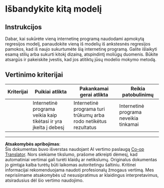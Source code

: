 <!--
CO_OP_TRANSLATOR_METADATA:
{
  "original_hash": "a8e8ae10be335cbc745b75ee552317ff",
  "translation_date": "2025-09-03T17:57:27+00:00",
  "source_file": "3-Web-App/1-Web-App/assignment.md",
  "language_code": "lt"
}
-->
# Išbandykite kitą modelį

## Instrukcijos

Dabar, kai sukūrėte vieną internetinę programą naudodami apmokytą regresijos modelį, panaudokite vieną iš modelių iš ankstesnės regresijos pamokos, kad iš naujo sukurtumėte šią internetinę programą. Galite išlaikyti esamą stilių arba sukurti kitokį dizainą, atspindintį moliūgų duomenis. Būkite atsargūs ir pakeiskite įvestis, kad jos atitiktų jūsų modelio mokymo metodą.

## Vertinimo kriterijai

| Kriterijai                | Puikiai atlikta                                           | Pakankamai gerai atlikta                                 | Reikia patobulinimų                  |
| -------------------------- | -------------------------------------------------------- | -------------------------------------------------------- | ------------------------------------- |
| | Internetinė programa veikia kaip tikėtasi ir yra įkelta į debesį | Internetinė programa turi trūkumų arba rodo netikėtus rezultatus | Internetinė programa neveikia tinkamai |

---

**Atsakomybės apribojimas**:  
Šis dokumentas buvo išverstas naudojant AI vertimo paslaugą [Co-op Translator](https://github.com/Azure/co-op-translator). Nors siekiame tikslumo, prašome atkreipti dėmesį, kad automatiniai vertimai gali turėti klaidų ar netikslumų. Originalus dokumentas jo gimtąja kalba turėtų būti laikomas autoritetingu šaltiniu. Kritinei informacijai rekomenduojama naudoti profesionalų žmogaus vertimą. Mes neprisiimame atsakomybės už nesusipratimus ar klaidingus interpretavimus, atsiradusius dėl šio vertimo naudojimo.